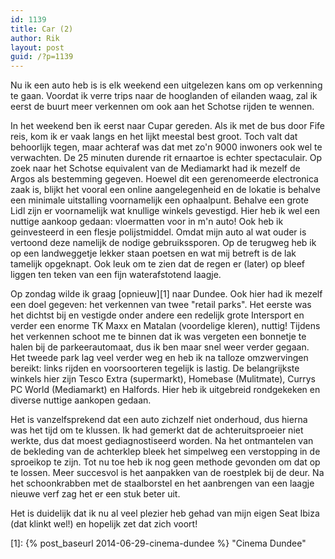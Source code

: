 ```yaml
---
id: 1139
title: Car (2)
author: Rik
layout: post
guid: /?p=1139
---
```

Nu ik een auto heb is is elk weekend een uitgelezen kans om op verkenning te gaan. Voordat ik verre trips naar de hooglanden of eilanden waag, zal ik eerst de buurt meer verkennen om ook aan het Schotse rijden te wennen.

In het weekend ben ik eerst naar Cupar gereden. Als ik met de bus door Fife reis, kom ik er vaak langs en het lijkt meestal best groot. Toch valt dat behoorlijk tegen, maar achteraf was dat met zo'n 9000 inwoners ook wel te verwachten. De 25 minuten durende rit ernaartoe is echter spectaculair. Op zoek naar het Schotse equivalent van de Mediamarkt had ik mezelf de Argos als bestemming gegeven. Hoewel dit een gerenomeerde electronica zaak is, blijkt het vooral een online aangelegenheid en de lokatie is behalve een minimale uitstalling voornamelijk een ophaalpunt. Behalve een grote Lidl zijn er voornamelijk wat knullige winkels gevestigd. Hier heb ik wel een nuttige aankoop gedaan: vloermatten voor in m'n auto! Ook heb ik geinvesteerd in een flesje polijstmiddel. Omdat mijn auto al wat ouder is vertoond deze namelijk de nodige gebruikssporen. Op de terugweg heb ik op een landweggetje lekker staan poetsen en wat mij betreft is de lak tamelijk opgeknapt. Ook leuk om te zien dat de regen er (later) op bleef liggen ten teken van een fijn waterafstotend laagje.

Op zondag wilde ik graag [opnieuw][1] naar Dundee. Ook hier had ik mezelf een doel gegeven: het verkennen van twee "retail parks". Het eerste was het dichtst bij en vestigde onder andere een redelijk grote Intersport en verder een enorme TK Maxx en Matalan (voordelige kleren), nuttig! Tijdens het verkennen schoot me te binnen dat ik was vergeten een bonnetje te halen bij de parkeerautomaat, dus ik ben maar snel weer verder gegaan. Het tweede park lag veel verder weg en heb ik na talloze omzwervingen bereikt: links rijden en voorsoorteren tegelijk is lastig. De belangrijkste winkels hier zijn Tesco Extra (supermarkt), Homebase (Mulitmate), Currys PC World (Mediamarkt) en Halfords. Hier heb ik uitgebreid rondgekeken en diverse nuttige aankopen gedaan.

Het is vanzelfsprekend dat een auto zichzelf niet onderhoud, dus hierna was het tijd om te klussen. Ik had gemerkt dat de achteruitsproeier niet werkte, dus dat moest gediagnostiseerd worden. Na het ontmantelen van de bekleding van de achterklep bleek het simpelweg een verstopping in de sproeikop te zijn. Tot nu toe heb ik nog geen methode gevonden om dat op te lossen. Meer succesvol is het aanpakken van de roestplek bij de deur. Na het schoonkrabben met de staalborstel en het aanbrengen van een laagje nieuwe verf zag het er een stuk beter uit.

Het is duidelijk dat ik nu al veel plezier heb gehad van mijn eigen Seat Ibiza (dat klinkt wel!) en hopelijk zet dat zich voort!

 [1]: {% post_baseurl 2014-06-29-cinema-dundee %} "Cinema Dundee"